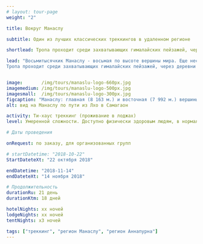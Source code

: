 ```yaml
---
# layout: tour-page
weight: "2"

title: Вокруг Манаслу

subtitle: Один из лучших классических треккингов в удаленном регионе

shortlead: Тропа проходит среди захватывающих гималайских пейзажей, через деревни сохранившие богатую культуру и уникальный этнос. Маршрут понравится тем, кто предпочитает классический ти-хаус треккинг в отдаленном и но все еще диковатом районе непальских Гималаев.

lead: "Восьмитысячкик Манаслу - восьмая по высоте вершины мира. Еще несколько лет назад, этот маршрут можно было пройти только в экспедиционном формате, со своей кухней и палатками. Поэтому посещаемостью его была невелика. В наши дни инфраструктура позволяет путешествовать в формате ти-хаус треккинга, но трафик путешественников по-прежнему существенно ниже чем на более популярных мейнстримах.
Тропа проходит среди захватывающих гималайских пейзажей, через деревни сохранившие богатую культуру и уникальный этнос. Маршрут понравится тем, кто предпочитает классический ти-хаус треккинг в отдаленном и но все еще диковатом районе непальских Гималаев."


image:       /img/tours/manaslu-logo-660px.jpg
imagemedium: /img/tours/manaslu-logo-500px.jpg
imagesmall:  /img/tours/manaslu-logo-300px.jpg
figcaption: "Манаслу: главная (8 163 м.) и восточная (7 992 м.) вершины."
alt: вид на Манаслу по пути из Лхо в Самагаон

activity: Ти-хаус треккинг (проживание в лоджах)
level: Умеренной сложности. Доступно физически здоровым людям, в нормальной физической форме. Специальной подготовки не требуется.

# Даты проведения

onRequest: по заказу, для организованных групп

# startDatetime: "2018-10-22"
StartDateteXt: "22 октября 2018"

endDatetime: "2018-11-14"
endDateteXt: "14 ноября 2018"

# Продолжительность
durationRu: 21 день
durationKtm: 18 дней

hotelNights: xx ночей
lodgeNights: xx ночей
tentNights: x3 ночей

tags: ["треккинг", "регион Манаслу", "регион Аннапурна"]
---
```



